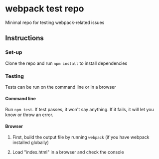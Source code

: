 # webpack test repo

Minimal repo for testing webpack-related issues

## Instructions

### Set-up

Clone the repo and run `npm install` to install dependencies

### Testing

Tests can be run on the command line or in a browser

#### Command line

Run `npm test`. If test passes, it won't say anything. If it fails, it will let you know or throw an error.

#### Browser

1. First, build the output file by running `webpack` (if you have webpack installed globally)

2. Load "index.html" in a browser and check the console